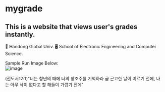 # mygrade
## This is a website that views user's grades instantly.
🚀 Handong Global Univ. 
🖥 School of Electronic Engineering and Computer Science.  

Sample Run Image Below:  
![image](https://user-images.githubusercontent.com/61014494/117545769-2640da00-b062-11eb-8260-2422138f9125.png)

(전도서12:1)"너는 청년의 때에 너의 창조주를 기억하라 곧 곤고한 날이 이르기 전에, 나는 아무 낙이 없다고 할 해들이 가깝기 전에"
